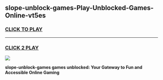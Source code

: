 
## slope-unblock-games-Play-Unblocked-Games-Online-vt5es
<h3>
<a href="https://premium76.site?title=slope-unblock-games&ref=24A">CLICK TO PLAY</a></h3>
<hr>

<h3>
<a href="https://premium76.site?title=slope-unblock-games&ref=24A">CLICK 2 PLAY</a>
  
</h3>

<a href="https://premium76.site?title=slope-unblock-games&ref=24A"><img src="https://clearcache.store/games.png"></a>


**slope-unblock-games games unblocked: Your Gateway to Fun and Accessible Online Gaming**
